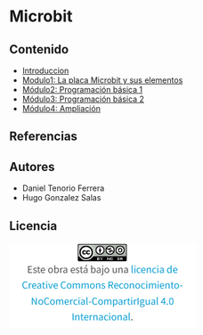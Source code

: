 # Microbit
## Contenido
- [Introduccion](introduccion.md)
- [Modulo1: La placa Microbit y sus elementos](modulo1.md)
- [Módulo2: Programación básica  1](modulo2.md)
- [Módulo3: Programación básica  2](modulo3.md)
- [Módulo4: Ampliación](modulo4.md)

## Referencias

## Autores
- Daniel Tenorio Ferrera
- Hugo Gonzalez Salas
## Licencia
![image](licencia.png)

